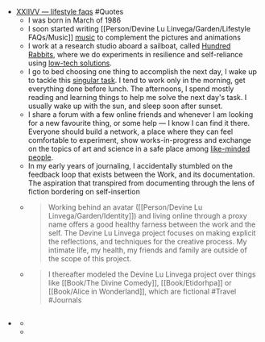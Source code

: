 - [XXIIVV — lifestyle faqs](https://wiki.xxiivv.com/site/lifestyle_faqs.html) #Quotes
	- I was born in March of 1986
	- I soon started writing [[Person/Devine Lu Linvega/Garden/Lifestyle FAQs/Music]] [music](audio.html) to complement the pictures and animations
	- I work at a research studio aboard a sailboat, called [Hundred Rabbits](hundred_rabbits.html), where we do experiments in resilience and self-reliance using [low-tech solutions](https://100r.co/site/philosophy.html).
	- I go to bed choosing one thing to accomplish the next day, I wake up to tackle this [singular task](routine.html). I tend to work only in the morning, get everything done before lunch. The afternoons, I spend mostly reading and learning things to help me solve the next day's task. I usually wake up with the sun, and sleep soon after sunset.
	- I share a forum with a few online friends and whenever I am looking for a new favourite thing, or some help — I know I can find it there. Everyone should build a network, a place where they can feel comfortable to experiment, show works-in-progress and exchange on the topics of art and science in a safe place among [like-minded people](merveilles.html).
	- In my early years of journaling, I accidentally stumbled on the feedback loop that exists between the Work, and its documentation. The aspiration that transpired from documenting through the lens of fiction bordering on self-insertion
	- > Working behind an avatar ([[Person/Devine Lu Linvega/Garden/Identity]]) and living online through a proxy name offers a good healthy farness between the work and the self. The Devine Lu Linvega project focuses on making explicit the reflections, and techniques for the creative process. My intimate life, my health, my friends and family are outside of the scope of this project.
	- > I thereafter modeled the Devine Lu Linvega project over things like [[Book/The Divine Comedy]], [[Book/Etidorhpa]] or [[Book/Alice in Wonderland]], which are fictional #Travel #Journals
- ##
	-
	-